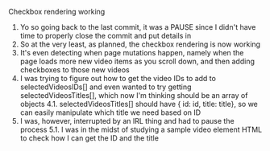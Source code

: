 Checkbox rendering working

1. Yo so going back to the last commit, it was a PAUSE since I didn't have time to properly close the commit and put details in
2. So at the very least, as planned, the checkbox rendering is now working
3. It's even detecting when page mutations happen, namely when the page loads more new video items as you scroll down, and then adding checkboxes to those new videos
4. I was trying to figure out how to get the video IDs to add to selectedVideosIDs[] and even wanted to try getting selectedVideosTitles[], which now I'm thinking should be an array of objects
  4.1. selectedVideosTitles[] should have { id: id, title: title}, so we can easily manipulate which title we need based on ID
5. I was, however, interrupted by an IRL thing and had to pause the process
  5.1. I was in the midst of studying a sample video element HTML to check how I can get the ID and the title